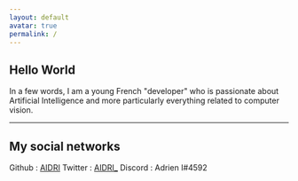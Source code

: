 ```yaml
---
layout: default
avatar: true
permalink: /
---
```

## Hello World
In a few words, I am a young French "developer" who is passionate about Artificial Intelligence and more particularly everything related to computer vision.

---

## My social networks
Github : <a href="https://github.com/AIDRI" target="_blank">AIDRI</a>
Twitter : <a href="https://twitter.com/AIDRI_" target="_blank">AIDRI_</a>
Discord : Adrien I#4592
